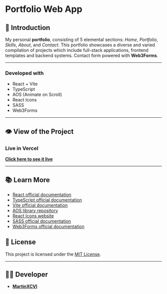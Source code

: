 # Portfolio Web App

## 📄 Introduction

My personal **portfolio**, consisting of 5 elemental sections: *Home*, *Portfolio*, *Skills*, *About*, and *Contact*. This portfolio showcases a diverse and varied compilation of projects which include full-stack applications, frontend templates and backend systems. Contact form powered with **Web3Forms**.

---

### Developed with

- React + Vite
- TypeScript
- AOS (Animate on Scroll)
- React Icons
- SASS
- Web3Forms

---

## 👁️ View of the Project

### Live in Vercel

[**Click here to see it live**](https://martinxcvi.vercel.app/)

---

## 📚 Learn More

- [React official documentation](https://react.dev/)
- [TypeScript official documentation](https://www.typescriptlang.org/docs/)
- [Vite official documentation](https://vitejs.dev/guide/)
- [AOS library repository](https://github.com/michalsnik/aos/tree/v2)
- [React Icons website](https://react-icons.github.io/react-icons/)
- [SASS official documentation](https://sass-lang.com/)
- [Web3Forms official documentation](https://web3forms.com/)

## 📜 License

This project is licensed under the [MIT License](LICENSE).

---

## 🧑‍💻 Developer

- [**MartinXCVI**](https://github.com/MartinXCVI)